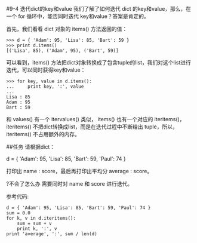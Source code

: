 #9-4 迭代dict的key和value
我们了解了如何迭代 dict 的key和value，那么，在一个 for 循环中，能否同时迭代 key和value？答案是肯定的。

首先，我们看看 dict 对象的 items() 方法返回的值：

	>>> d = { 'Adam': 95, 'Lisa': 85, 'Bart': 59 }
	>>> print d.items()
	[('Lisa', 85), ('Adam', 95), ('Bart', 59)]
可以看到，items() 方法把dict对象转换成了包含tuple的list，我们对这个list进行迭代，可以同时获得key和value：

	>>> for key, value in d.items():
	...     print key, ':', value
	... 
	Lisa : 85
	Adam : 95
	Bart : 59
和 values() 有一个 itervalues() 类似， items() 也有一个对应的 iteritems()，iteritems() 不把dict转换成list，而是在迭代过程中不断给出 tuple，所以， iteritems() 不占用额外的内存。

##任务
请根据dict：

d = { 'Adam': 95, 'Lisa': 85, 'Bart': 59, 'Paul': 74 }

打印出 name : score，最后再打印出平均分 average : score。

?不会了怎么办
需要同时对 name 和 score 进行迭代。

参考代码:

	d = { 'Adam': 95, 'Lisa': 85, 'Bart': 59, 'Paul': 74 }
	sum = 0.0
	for k, v in d.iteritems():
	    sum = sum + v
	    print k, ':', v
	print 'average', ':', sum / len(d)